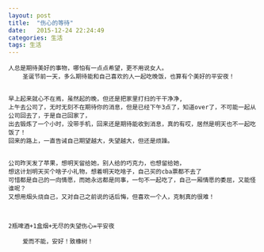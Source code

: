```yaml
---
layout: post
title:  "伤心的等待"
date:   2015-12-24 22:24:49
categories: 生活
tags: 生活
---
```


	人总是期待美好的事物，哪怕有一点点希望，更不用说女人。
        圣诞节前一天，多么期待能和自己喜欢的人一起吃晚饭，也算有个美好的平安夜！


	早上起来就心不在焉，虽然起的晚，但还是把家里打扫的干干净净,
	上午去公司了，无时无刻不在期待你的消息，但是已经下午3点了，知道over了，不可能一起从公司回去了，于是自己回家了，
	出去锻炼了一个小时，没带手机，回来还是期待能收到消息，真的有哎，居然是明天也不一起吃饭了！
	回来的路上，一直告诫自己期望越大，失望越大，但还是烦躁。


	公司昨天发了苹果，想明天留给她，别人给的巧克力，也想留给她，
	想这计划明天买个啥子小礼物，想着明天吃啥子，自己买的cba票都不去了
	可惜都是自己的一向情愿，而她永远都是同事，一句不一起吃了，自己一厢情愿的委屈，又能怪谁呢？
	又想用烟头烧自己，又对自己之前说的话后悔，但喜欢一个人，克制真的很难！



	2瓶啤酒+1盒烟+无尽的失望伤心=平安夜

        爱而不能，安好！致橡树！
